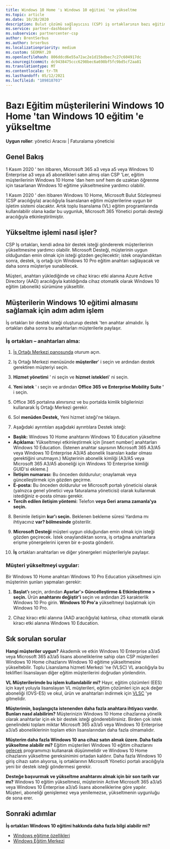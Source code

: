 ```yaml
---
title: Windows 10 Home 'ı Windows 10 eğitimi 'ne yükseltme
ms.topic: article
ms.date: 10/28/2020
description: Bulut çözümü sağlayıcısı (CSP) iş ortaklarının bazı eğitim müşterilerinin Windows 10 Home 'dan Windows 10 eğitimi 'ne nasıl yükseltilebileceğine öğrenin
ms.service: partner-dashboard
ms.subservice: partnercenter-csp
author: BrentSerbus
ms.author: brserbus
ms.localizationpriority: medium
ms.custom: SEOMAY.20
ms.openlocfilehash: 806ddcd6e55a72ac2e1d15bdbec7c27c604917dc
ms.sourcegitcommit: dc9438475ccc6298bec6a698bf5fc9bd5cf2aa81
ms.translationtype: MT
ms.contentlocale: tr-TR
ms.lasthandoff: 05/12/2021
ms.locfileid: "109818703"
---
```

# <a name="upgrade-some-education-customers-from-windows-10-home-to-windows-10-education"></a>Bazı Eğitim müşterilerini Windows 10 Home 'tan Windows 10 eğitim 'e yükseltme

**Uygun roller**: yönetici Aracısı | Faturalama yöneticisi

## <a name="overview"></a>Genel Bakış

1 Kasım 2020 ' ten itibaren, Microsoft 365 a3 veya a5 veya Windows 10 Enterprise a3 veya a5 abonelikleri satın almış olan CSP 'Ler, eğitim müşterilerinin Windows 10 Home 'dan hem sınıf hem de uzaktan öğrenme için tasarlanan Windows 10 eğitime yükseltmesine yardımcı olabilir.

1 Kasım 2020 ' den itibaren Windows 10 Home, Microsoft Bulut Sözleşmesi (CSP aracılığıyla) aracılığıyla lisanslanan eğitim müşterilerine uygun bir işletim sistemi olacaktır. Artık toplu lisanslama (VL) eğitim programlarında kullanılabilir olana kadar bu uygunluk, Microsoft 365 Yönetici portalı desteği aracılığıyla etkinleştirilmiştir. 

## <a name="how-the-upgrade-process-works"></a>Yükseltme işlemi nasıl işler?

CSP Iş ortakları, kendi adına bir destek isteği göndererek müşterilerinin yükseltmesine yardımcı olabilir. Microsoft Desteği, müşterinin uygun olduğundan emin olmak için isteği gözden geçilecektir; istek onaylandıktan sonra, destek, iş ortağı için Windows 10 Pro eğitim anahtarı sağlayacak ve daha sonra müşteriye sunabilecek.

Müşteri, anahtarı yüklediğinde ve cihaz kiracı etki alanına Azure Active Directory (AAD) aracılığıyla katıldığında cihaz otomatik olarak Windows 10 eğitim (abonelik) sürümüne yükseltilir.   

## <a name="step-by-step-process-for-customers-to-get-windows-10-education"></a>Müşterilerin Windows 10 eğitimi almasını sağlamak için adım adım işlem

İş ortakları bir destek isteği oluşturup destek 'ten anahtar almalıdır. İş ortakları daha sonra bu anahtarları müşterilerle paylaşır.

### <a name="partners--how-to-get-the-keys"></a>İş ortakları – anahtarları alma:

1. [İş Ortağı Merkezi panosunda](https://partner.microsoft.com/dashboard) oturum açın.

2. Iş Ortağı Merkezi menüsünde **müşteriler**' i seçin ve ardından destek gerektiren müşteriyi seçin.

3. **Hizmet yönetimi** ' ni seçin ve **hizmet istekleri**' ni seçin.

4. **Yeni istek** ' ı seçin ve ardından **Office 365 ve Enterprise Mobility Suite '** i seçin.

5. Office 365 portalına alınırsınız ve bu portalda kimlik bilgilerinizi kullanarak İş Ortağı Merkezi gerekir.

6. Sol **menüden Destek,** Yeni hizmet isteği'ne tıklayın.

7. Aşağıdaki ayrıntıları aşağıdaki ayrıntılara Destek isteği:

- **Başlık:** Windows 10 Home anahtarını Windows 10 Education yükseltme
- **Açıklama:** Yükseltmeyi etkinleştirmek için [insert number] anahtarları Windows 10 Education. (İstenen anahtar sayısının Microsoft 365 A3/A5 veya Windows 10 Enterprise A3/A5 abonelik lisansları kadar olması gerektiğini unutmayın.) Müşterinin abonelik kimliği [A3/A5 veya Microsoft 365 A3/A5 aboneliği için Windows 10 Enterprise kimliği GUID'si ekleme.]
- **İletişim numarası:** Bu önceden doldurulur; onaylamak veya güncelleştirmek için gözden geçirme.
- **E-posta:** Bu önceden doldurulur ve Microsoft portalı yöneticisi olarak (yalnızca genel yönetici veya faturalama yöneticisi) olarak kullanmak istediğiniz e-posta olması gerekir.
- **Tercih edilen iletişim yöntemi:** Telefon **veya Geri** **arama zamanla'ya seçin.**

8. Benimle iletişim **kur'ı seçin.** Beklenen bekleme süresi Yardıma mı ihtiyacınız **var? bölmesinde** gösterilir.

9. **Microsoft Desteği** müşteri uygun olduğundan emin olmak için isteği gözden geçirecek. İstek onaylandıktan sonra, iş ortağına anahtarlara erişme yönergelerini içeren bir e-posta gönderir.

10. **İş** ortakları anahtarları ve diğer yönergeleri müşterileriyle paylaşır.

### <a name="customer-applies-the-upgrade"></a>Müşteri yükseltmeyi uygular:

Bir Windows 10 Home anahtarı Windows 10 Pro Education yükseltmesi için müşterinin şunları yapmaları gerekir:  

1. **Başlat'ı** seçin, ardından **Ayarlar'> Güncelleştirme & Etkinleştirme > seçin.** Ürün **anahtarını değiştir'i** seçin ve ardından 25 karakterlik Windows 10 Pro girin. **Windows 10 Pro'a** yükseltmeyi başlatmak için Windows 10 Pro.

2. Cihaz kiracı etki alanına (AAD aracılığıyla) katılırsa, cihaz otomatik olarak kiracı etki alanına Windows 10 Education.  

## <a name="frequently-asked-questions"></a>Sık sorulan sorular

**Hangi müşteriler uygun?**
Akademik ve etkin Windows 10 Enterprise a3/a5 veya Microsoft 365 a3/a5 lisans aboneliklerine sahip olan CSP müşterileri Windows 10 Home cihazlarını Windows 10 eğitime yükseltmesine yükseltebilir. Toplu Lisanslama hizmeti Merkezi 'ne (VLSC) VL aracılığıyla bu teklifleri lisanslayan diğer eğitim müşterilerini doğrudan yönlendirin.

**VL Müşterilerimde bu işlem kullanılabilir mi?**
Hayır, eğitim çözümleri (EES) için kayıt yoluyla lisanslayan VL müşterileri, eğitim çözümleri için açık değer aboneliği (OVS-ES) ve okul, ürün ve anahtarları indirmek için [VLSC](https://www.microsoft.com/Licensing/servicecenter/default.aspx) 'ye gitmelidir. 

**Müşterimin, başlangıçta istenenden daha fazla anahtara ihtiyacı vardır. Bunları nasıl alabilirim?**
Müşterinizin Windows 10 Home cihazlarına yönelik olarak anahtarlar için ek bir destek isteği gönderebilirsiniz. Birden çok istek genelindeki toplam miktar Microsoft 365 a3/a5 veya Windows 10 Enterprise a3/a5 aboneliklerinin toplam etkin lisanslarından daha fazla olmamalıdır.

**Müşterim daha fazla Windows 10 ana cihaz satın almak üzere. Daha fazla yükseltme alabilir mi?**
Eğitim müşterileri Windows 10 eğitim cihazlarını [gelecek](https://www.microsoft.com/education/products/windows/shapethefuture.aspx) programımızı kullanarak düşünmelidir ve Windows 10 Home cihazlarını yükseltme gereksinimini ortadan kaldırır. Daha fazla Windows 10 giriş cihazı satın alıyorsa, iş ortaklarının Microsoft Yönetici portalı aracılığıyla yeni bir destek isteği göndermesi gerekir.

**Desteğe başvurmak ve yükseltme anahtarını almak için bir son tarih var mı?**
Windows 10 eğitim yükseltmesi, müşterinin Active Microsoft 365 a3/a5 veya Windows 10 Enterprise a3/a5 lisans aboneliklerine göre yapılır. Müşteri, aboneliği genişlemez veya yenilemezse, yükseltmenin uygunluğu de sona erer.

## <a name="next-steps"></a>Sonraki adımlar

**İş ortakları Windows 10 eğitimi hakkında daha fazla bilgi alabilir mi?**

- [Windows eğitime özellikleri](https://www.microsoft.com/education/products/windows/features)
- [Windows Eğitim Merkezi](/education/windows/)